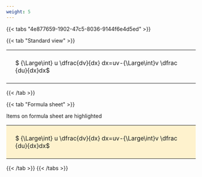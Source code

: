 ```yaml
---
weight: 5
---
```


{{< tabs "4e877659-1902-47c5-8036-9144f6e4d5ed" >}}

{{< tab "Standard view" >}}

<style type="text/css">
#T_5625b th.col_heading {
  text-align: left;
  font-size: 1em;
}
#T_5625b td {
  text-align: left;
  font-size: 1em;
  padding: 1.5em;
}
</style>
<table id="T_5625b">
  <thead>
  </thead>
  <tbody>
    <tr>
      <td id="T_5625b_row0_col0" class="data row0 col0" >$ {\Large\int} u \dfrac{dv}{dx} dx=uv-{\Large\int}v \dfrac {du}{dx}dx$</td>
    </tr>
  </tbody>
</table>
{{< /tab >}}

{{< tab "Formula sheet" >}}

Items on formula sheet are highlighted 
<br>
<style type="text/css">
#T_e8e51 th.col_heading {
  text-align: left;
  font-size: 1em;
}
#T_e8e51 td {
  text-align: left;
  font-size: 1em;
  padding: 1.5em;
}
#T_e8e51_row0_col0 {
  background-color: rgba(255,194,10, 0.2);
}
</style>
<table id="T_e8e51">
  <thead>
  </thead>
  <tbody>
    <tr>
      <td id="T_e8e51_row0_col0" class="data row0 col0" >$ {\Large\int} u \dfrac{dv}{dx} dx=uv-{\Large\int}v \dfrac {du}{dx}dx$</td>
    </tr>
  </tbody>
</table>
{{< /tab >}}
{{< /tabs >}}